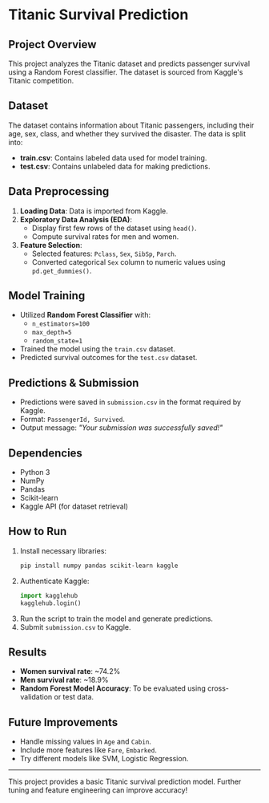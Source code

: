 # Titanic Survival Prediction

## Project Overview
This project analyzes the Titanic dataset and predicts passenger survival using a Random Forest classifier. The dataset is sourced from Kaggle's Titanic competition.

## Dataset
The dataset contains information about Titanic passengers, including their age, sex, class, and whether they survived the disaster. The data is split into:
- **train.csv**: Contains labeled data used for model training.
- **test.csv**: Contains unlabeled data for making predictions.

## Data Preprocessing
1. **Loading Data**: Data is imported from Kaggle.
2. **Exploratory Data Analysis (EDA)**:
   - Display first few rows of the dataset using `head()`.
   - Compute survival rates for men and women.
3. **Feature Selection**:
   - Selected features: `Pclass`, `Sex`, `SibSp`, `Parch`.
   - Converted categorical `Sex` column to numeric values using `pd.get_dummies()`.

## Model Training
- Utilized **Random Forest Classifier** with:
  - `n_estimators=100`
  - `max_depth=5`
  - `random_state=1`
- Trained the model using the `train.csv` dataset.
- Predicted survival outcomes for the `test.csv` dataset.

## Predictions & Submission
- Predictions were saved in `submission.csv` in the format required by Kaggle.
- Format: `PassengerId, Survived`.
- Output message: *"Your submission was successfully saved!"*

## Dependencies
- Python 3
- NumPy
- Pandas
- Scikit-learn
- Kaggle API (for dataset retrieval)

## How to Run
1. Install necessary libraries:
   ```sh
   pip install numpy pandas scikit-learn kaggle
   ```
2. Authenticate Kaggle:
   ```python
   import kagglehub
   kagglehub.login()
   ```
3. Run the script to train the model and generate predictions.
4. Submit `submission.csv` to Kaggle.

## Results
- **Women survival rate**: ~74.2%
- **Men survival rate**: ~18.9%
- **Random Forest Model Accuracy**: To be evaluated using cross-validation or test data.

## Future Improvements
- Handle missing values in `Age` and `Cabin`.
- Include more features like `Fare`, `Embarked`.
- Try different models like SVM, Logistic Regression.

---
This project provides a basic Titanic survival prediction model. Further tuning and feature engineering can improve accuracy!

